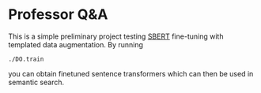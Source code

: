 # Professor Q&A
This is a simple preliminary project testing [SBERT](https://www.sbert.net/) fine-tuning with templated data augmentation.
By running
```
./DO.train
```
you can obtain finetuned sentence transformers which can then be used in semantic search.
